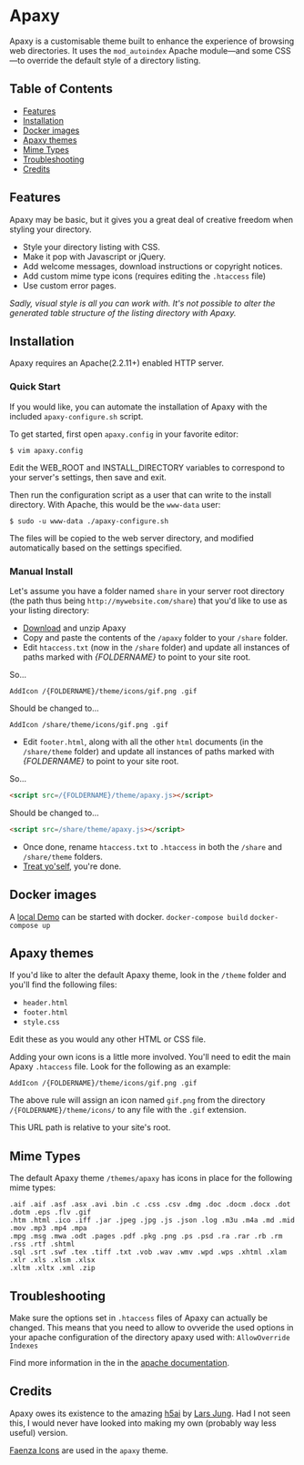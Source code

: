 # Apaxy

Apaxy is a customisable theme built to enhance the experience of browsing web directories. It uses the `mod_autoindex` Apache module—and some CSS—to override the default style of a directory listing.

## Table of Contents

- [Features](#features)
- [Installation](#installation)
- [Docker images](#docker-images)
- [Apaxy themes](#apaxy-themes)
- [Mime Types](#mime-types)
- [Troubleshooting](#troubleshooting)
- [Credits](#credits)

## Features

Apaxy may be basic, but it gives you a great deal of creative freedom when styling your directory.

* Style your directory listing with CSS.
* Make it pop with Javascript or jQuery.
* Add welcome messages, download instructions or copyright notices.
* Add custom mime type icons (requires editing the `.htaccess` file)
* Use custom error pages.

_Sadly, visual style is all you can work with. It's not possible to alter the generated table structure of the listing directory with Apaxy._

## Installation

Apaxy requires an Apache(2.2.11+) enabled HTTP server.

### Quick Start
If you would like, you can automate the installation of Apaxy with the included `apaxy-configure.sh` script.

To get started, first open `apaxy.config` in your favorite editor:

	$ vim apaxy.config

Edit the WEB_ROOT and INSTALL_DIRECTORY variables to correspond to your server's settings, then save and exit.

Then run the configuration script as a user that can write to the install directory. With Apache, this would be the `www-data` user:

	$ sudo -u www-data ./apaxy-configure.sh

The files will be copied to the web server directory, and modified automatically based on the settings specified.

### Manual Install

Let's assume you have a folder named `share` in your server root directory (the path thus being `http://mywebsite.com/share`) that you'd like to use as your listing directory:

* [Download](https://github.com/AdamWhitcroft/Apaxy/archive/master.zip) and unzip Apaxy
* Copy and paste the contents of the `/apaxy` folder to your `/share` folder.
* Edit `htaccess.txt` (now in the `/share` folder) and update all instances of paths marked with *{FOLDERNAME}* to point to your site root.

So...

```ApacheConf
AddIcon /{FOLDERNAME}/theme/icons/gif.png .gif
```

Should be changed to...

```ApacheConf
AddIcon /share/theme/icons/gif.png .gif
```

* Edit `footer.html`, along with all the other `html` documents (in the `/share/theme` folder) and update all instances of paths marked with *{FOLDERNAME}* to point to your site root.

So...

```html
<script src=/{FOLDERNAME}/theme/apaxy.js></script>
```

Should be changed to...

```html
<script src=/share/theme/apaxy.js></script>
```

* Once done, rename `htaccess.txt` to `.htaccess` in both the `/share` and `/share/theme` folders.
* [Treat yo'self](http://25.media.tumblr.com/tumblr_lw7q28y0Mz1qanm80o1_500.gif), you're done.

## Docker images

A [local Demo](http://localhost:8080) can be started with docker.
`docker-compose build`
`docker-compose up`


## Apaxy themes

If you'd like to alter the default Apaxy theme, look in the `/theme` folder and you'll find the following files:

* `header.html`
* `footer.html`
* `style.css`

Edit these as you would any other HTML or CSS file.

Adding your own icons is a little more involved. You'll need to edit the main Apaxy `.htaccess` file. Look for the following as an example:

```ApacheConf
AddIcon /{FOLDERNAME}/theme/icons/gif.png .gif
```

The above rule will assign an icon named `gif.png` from the directory `/{FOLDERNAME}/theme/icons/` to any file with the `.gif` extension.

This URL path is relative to your site's root.

## Mime Types

The default Apaxy theme `/themes/apaxy` has icons in place for the following mime types:

    .aif .aif .asf .asx .avi .bin .c .css .csv .dmg .doc .docm .docx .dot .dotm .eps .flv .gif 
    .htm .html .ico .iff .jar .jpeg .jpg .js .json .log .m3u .m4a .md .mid .mov .mp3 .mp4 .mpa 
    .mpg .msg .mwa .odt .pages .pdf .pkg .png .ps .psd .ra .rar .rb .rm .rss .rtf .shtml 
    .sql .srt .swf .tex .tiff .txt .vob .wav .wmv .wpd .wps .xhtml .xlam .xlr .xls .xlsm .xlsx 
    .xltm .xltx .xml .zip

## Troubleshooting

Make sure the options set in `.htaccess` files of Apaxy can actually be changed. This means that you need to allow to ovveride the used options in your apache configuration of the directory apaxy used with: `AllowOverride Indexes`

Find more information in the in the [apache documentation](https://httpd.apache.org/docs/2.2/de/mod/core.html).

## Credits

Apaxy owes its existence to the amazing [h5ai](http://larsjung.de/h5ai/) by [Lars Jung](https://twitter.com/lrsjng). Had I not seen this, I would never have looked into making my own (probably way less useful) version.

[Faenza Icons](http://tiheum.deviantart.com/art/Faenza-Icons-173323228) are used in the `apaxy` theme.
